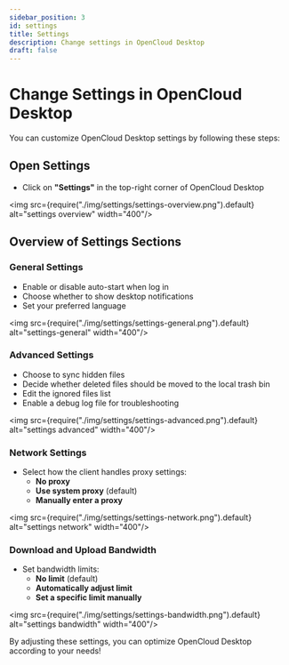```yaml
---
sidebar_position: 3
id: settings
title: Settings
description: Change settings in OpenCloud Desktop
draft: false
---
```


# Change Settings in OpenCloud Desktop

You can customize OpenCloud Desktop settings by following these steps:

## Open Settings

- Click on **"Settings"** in the top-right corner of OpenCloud Desktop

<img src={require("./img/settings/settings-overview.png").default} alt="settings overview" width="400"/>

## Overview of Settings Sections

### General Settings

- Enable or disable auto-start when log in
- Choose whether to show desktop notifications
- Set your preferred language

<img src={require("./img/settings/settings-general.png").default} alt="settings-general" width="400"/>

### Advanced Settings

- Choose to sync hidden files
- Decide whether deleted files should be moved to the local trash bin
- Edit the ignored files list
- Enable a debug log file for troubleshooting

<img src={require("./img/settings/settings-advanced.png").default} alt="settings advanced" width="400"/>

### Network Settings

- Select how the client handles proxy settings:
  - **No proxy**
  - **Use system proxy** (default)
  - **Manually enter a proxy**

<img src={require("./img/settings/settings-network.png").default} alt="settings network" width="400"/>

### Download and Upload Bandwidth

- Set bandwidth limits:
  - **No limit** (default)
  - **Automatically adjust limit**
  - **Set a specific limit manually**

<img src={require("./img/settings/settings-bandwidth.png").default} alt="settings bandwidth" width="400"/>

By adjusting these settings, you can optimize OpenCloud Desktop according to your needs!
